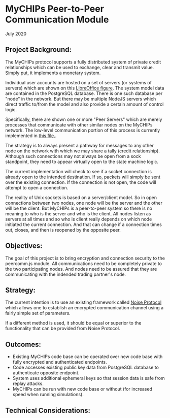 # MyCHIPs Peer-to-Peer Communication Module
July 2020

## Project Background:
The MyCHIPs protocol supports a fully distributed system of private credit
relationships which can be used to exchange, clear and transmit value.
Simply put, it implements a monetary system.

Individual user accounts are hosted on a set of servers (or systems of servers)
which are shown on this [LibreOffice figure](/doc/Scaling.odg).  The system
model data are contained in the PostgreSQL database.  There is one such
database per "node" in the network.  But there may be multiple NodeJS servers
which direct traffic to/from the model and also provide a certain amount of
control logic.

Specifically, there are shown one or more "Peer Servers" which are merely
processes that communicate with other similar nodes on the MyCHIPs network.
The low-level communication portion of this process is currently implemented 
in [this file.](/lib/peercomm.js).

The strategy is to always present a pathway for messages to any other node on
the network with which we may share a tally (credit relationship).  Although
such connections may not always be open from a sock standpoint, they need to
appear virtually open to the state machine logic.

The current implementation will check to see if a socket connection is already
open to the intended destination.  If so, packets will simply be sent over
the existing connection.  If the connection is not open, the code will attempt
to open a connection.

The reality of Unix sockets is based on a server/client model.  So in open 
connections between two nodes, one node will be the server and the other will
be the client.  But MyCHIPs is a peer-to-peer system so there is no meaning
to who is the server and who is the client.  All nodes listen as servers at
all times and so who is client really depends on which node initiated the 
current connection.  And that can change if a connection times out, closes,
and then is reopened by the opposite peer.

## Objectives:
The goal of this project is to bring encryption and connection security to the
peercomm.js module.  All communications need to be completely private to the
two participating nodes.  And nodes need to be assured that they are
communicating with the indended trading partner's node.

## Strategy:
The current intention is to use an existing framework called
[Noise Protocol](http://www.noiseprotocol.org/) which allows one to establish
an encrypted communication channel using a fairly simple set of parameters.

If a different method is used, it should be equal or superior to the 
functionality that can be provided from Noise Protocol.

## Outcomes:
- Existing MyCHIPs code base can be operated over new code base with fully
  encrypted and authenticated endpoints.
- Code accesses existing public key data from PostgreSQL database to authenticate
  opposite endpoint.
- System uses additional ephemeral keys so that session data is safe from
  replay attacks.
- MyCHIPs can be run with new code base or without (for increased speed when
  running simulations).

## Technical Considerations:
